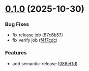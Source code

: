 # [0.1.0](https://github.com/aleksanderwalczuk/yaak-dayjs-plugin/compare/v0.0.1...v0.1.0) (2025-10-30)


### Bug Fixes

* fix release job ([87c6b57](https://github.com/aleksanderwalczuk/yaak-dayjs-plugin/commit/87c6b573bb40b79dc3082a3dbb379a63ded93b2c))
* fix verify job ([f4f7cdc](https://github.com/aleksanderwalczuk/yaak-dayjs-plugin/commit/f4f7cdcc55274cba70fc0bf35208e324dadd12b6))


### Features

* add semantic-release ([086ef1d](https://github.com/aleksanderwalczuk/yaak-dayjs-plugin/commit/086ef1daaf2992b138e7073d658f2840239d2aba))
